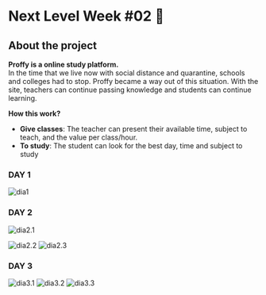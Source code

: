 # Next Level Week #02 :rocket:

## About the project
**Proffy is a online study platform.** <br>
In the time that we live now with social distance and quarantine, 
schools and colleges had to stop. Proffy became a way out of this situation. 
With the site, teachers can continue passing knowledge and students can continue learning. <br>

**How this work?** <br>
- **Give classes**: The teacher can present their available time, subject to teach, and the value per class/hour.
- **To study**:  The student can look for the best day, time and subject to study


### DAY 1

![dia1](https://user-images.githubusercontent.com/61895268/89354015-138e1480-d68e-11ea-9f37-12aaa06e3261.png) 

### DAY 2

![dia2.1](https://user-images.githubusercontent.com/61895268/89354016-1557d800-d68e-11ea-85b5-d6aa69beae2f.png) 

![dia2.2](https://user-images.githubusercontent.com/61895268/89450437-ec3c5380-d730-11ea-8153-df1460fef540.png)
![dia2.3](https://user-images.githubusercontent.com/61895268/89450449-f2323480-d730-11ea-894a-ae3cf1fabf62.png) 

### DAY 3

![dia3.1](https://user-images.githubusercontent.com/61895268/89449979-37a23200-d730-11ea-94c7-e55d454bcd14.png)
![dia3.2](https://user-images.githubusercontent.com/61895268/89449988-3a048c00-d730-11ea-852b-2fa6ed05b391.png) 
![dia3.3](https://user-images.githubusercontent.com/61895268/89450000-3b35b900-d730-11ea-8521-62ce1d4de30c.png) 

